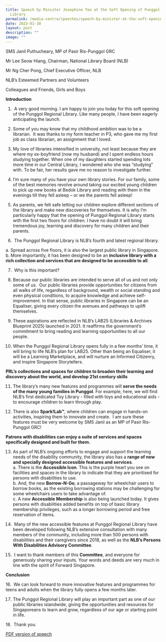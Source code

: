 ```yaml
---
title: Speech by Minister Josephine Teo at the Soft Opening of Punggol Regional
  Library
permalink: /media-centre/speeches/speech-by-minister-at-the-soft-opening-of-punggol-regional-library/
date: 2023-01-30
layout: post
description: ""
image: ""
---
```

SMS Janil Puthucheary, MP of Pasir Ris-Punggol GRC

Mr Lee Seow Hiang, Chairman, National Library Board (NLB)

Mr Ng Cher Pong, Chief Executive Officer, NLB

NLB’s Esteemed Partners and Volunteers

Colleagues and Friends, Girls and Boys

**Introduction**

1.  A very good morning. I am happy to join you today for this soft opening of the Punggol Regional Library. Like many people, I have been eagerly anticipating the launch.   
  
2. Some of you may know that my childhood ambition was to be a librarian.  It was thanks to my form teacher in P3, who gave me my first job as class librarian, an assignment that I loved.  
  
3. My love of libraries intensified in university, not least because they are where my ex-boyfriend (now my husband) and I spent endless hours studying together. When one of my daughters started spending lots more time in our Central Library, I wondered who she was “studying” with. To be fair, her results gave me no reason to investigate further.  
  
4. I’m sure many of you have your own library stories. For our family, some of the best memories revolve around taking our excited young children to pick up new books at Bedok Library and reading with them in the evenings till they fell asleep – or we the parents fell asleep!   
  
5. As parents, we felt safe letting our children explore different sections of the library and make new discoveries for themselves. It is why I’m particularly happy that the opening of Punggol Regional Library starts with the first two floors for children. I have no doubt it will bring tremendous joy, learning and discovery for many children and their parents.  
  
6.  The Punggol Regional Library is NLB’s fourth and latest regional library.

a. Spread across five floors, it is also the largest public library in Singapore.   
b. More importantly, it has been designed to be an **inclusive library with a rich collection and services that are designed to be accessible to all**. 

7.  Why is this important?

8. Because our public libraries are intended to serve all of us and not only some of us.  Our public libraries provide opportunities for citizens from all walks of life, regardless of background, wealth or social standing and even physical conditions, to acquire knowledge and achieve self-improvement. In that sense, public libraries in Singapore can be an Equaliser, giving every citizen the avenues and pathways to uplift themselves.  

9. These aspirations are reflected in NLB’s LAB25 (Libraries & Archives Blueprint 2025) launched in 2021. It reaffirms the government’s commitment to bring reading and learning opportunities to all our people.

10. When the Punggol Regional Library opens fully in a few months’ time, it will bring to life NLB’s plan for LAB25. Other than being an Equaliser, it will be a Learning Marketplace, and will nurture an Informed Citizenry, and inspire Singapore Storytellers. 

**PRL’s collections and spaces for children to broaden their learning and discovery about the world, and develop 21st century skills**

11. The library’s many new features and programmes will **serve the needs of the many young families in Punggol**. For example, here, we will find NLB’s first dedicated Toy Library - filled with toys and educational aids - to encourage children to learn through play. 

12. There is also **Spark!Lab™**, where children can engage in hands-on activities, inspiring them to innovate and create.  I am sure these features must be very welcome by SMS Janil as an MP of Pasir Ris-Punggol GRC!  
  
**Patrons with disabilities can enjoy a suite of services and spaces specifically designed and built for them.**

13. As part of NLB’s ongoing efforts to engage and support the learning needs of the disability community, the library also has a **range of new and specially designed accessible features and services**.   
a. There is the **Accessible Icon**. This is the purple heart you see on facilities and spaces in the library to indicate that they are prioritised for persons with disabilities to use.  
b. And, the new **Borrow-N-Go**, a passageway for wheelchair users to borrow books, as the existing borrowing stations may be challenging for some wheelchairs users to take advantage of.   
c. A new **Accessible Membership** is also being launched today. It gives persons with disabilities added benefits on top of basic library membership privileges, such as a longer borrowing period and free reservation of items.  
  
14.  Many of the new accessible features at Punggol Regional Library have been developed following NLB’s extensive consultation with many members of the community, including more than 500 persons with disabilities and their caregivers since 2018, as well as the **NLB’s Persons With Disabilities Advisory Committee**.   
  
15.  I want to thank members of this **Committee**, and everyone for generously sharing your inputs. Your words and deeds are very much in line with the spirit of Forward Singapore.  

**Conclusion**

16.  We can look forward to more innovative features and programmes for teens and adults when the library fully opens a few months later.   
  
17. The Punggol Regional Library will play an important part as one of our public libraries islandwide, giving the opportunities and resources for Singaporeans to learn and grow, regardless of our age or starting point in life.

18.  Thank you.

[PDF version of speech](/files/Speeches%202023/speech%20by%20minister%20josephine%20teo%20at%20soft%20opening%20of%20punggol%20regional%20library%20on%2030%20jan%202023.pdf)